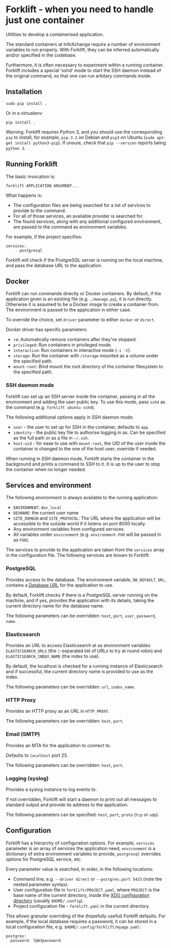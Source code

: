 Forklift - when you need to handle just one container
=====================================================

Utilities to develop a containerised application.

The standard containers at InfoXchange require a number of environment
variables to run properly. With Forklift, they can be inferred automatically
and/or specified in the codebase.

Furthermore, it is often necessary to experiment within a running container.
Forklift includes a special 'sshd' mode to start the SSH daemon instead of the
original command, so that one can run arbitary commands inside.

Installation
------------

    sudo pip install .

Or in a virtualenv:

    pip install .

Warning: Forklift requires Python 3, and you should use the corresponding `pip`
to install, for example, `pip-3.2` on Debian and `pip3` on Ubuntu
(`sudo apt-get install python3-pip`). If unsure, check that `pip --version`
reports being `python 3`.

Running Forklift
----------------

The basic invocation is:

    forklift APPLICATION ARGUMENT...

What happens is:

* The configuration files are being searched for a list of services to provide
to the command.
* For all of those services, an available provider is searched for.
* The found services, along with any additional configured environment, are
passed to the command as environment variables.

For example, if the project specifies:

    services:
        - postgresql

Forklift will check if the PostgreSQL server is running on the local machine,
and pass the database URL to the application.

Docker
------

Forklift can run commands directly or Docker containers. By default, if the
application given is an existing file (e.g. `./manage.py`), it is run directly.
Otherwise it is assumed to be a Docker image to create a container from.
The environment is passed to the application in either case.

To override the choice, set `driver` parameter to either `docker` or `direct`.

Docker driver has specific parameters:

* `rm`: Automatically remove containers after they've stopped.
* `privileged`: Run containers in privileged mode.
* `interactive`: Run containers in interactive mode (`-i -t`).
* `storage`: Run the container with `/storage` mounted as a volume under the
specified path.
* `mount-root`: Bind mount the root directory of the container filesystem to
the specified path.

### SSH daemon mode

Forklift can set up an SSH server inside the container, passing in all the
environment and adding the user public key. To use this mode, pass `sshd` as
the command (e.g. `forklift ubuntu sshd`).

The following additional options apply in SSH daemon mode:

* `user` - the user to set up for SSH in the container, defaults to `app`.
* `identity` - the public key file to authorise logging in as. Can be specified
as the full path or as a file in `~/.ssh`.
* `host-uid` - for ease to use with `mount-root`, the UID of the user inside
the container is changed to the one of the host user; override if needed.

When running in SSH daemon mode, Forklift starts the container in the
background and prints a command to SSH to it. It is up to the user to stop
the container when no longer needed.

Services and environment
------------------------

The following environment is always available to the running application:

* `ENVIRONMENT`: `dev_local`
* `DEVNAME`: the current user name
* `SITE_DOMAIN` and `SITE_PROTOCOL`: The URL where the application will be
accessible to the outside world if it listens on port 8000 locally.
* Any environment variables from configured services.
* All variables under `environment` (e.g. `environment.FOO` will be passed in
as `FOO`).

The services to provide to the application are taken from the `services` array
in the configuration file. The following services are known to Forklift:

### PostgreSQL

Provides access to the database. The environment variable, `DB_DEFAULT_URL`,
contains a [Database URL][dj-database-url] for the application to use.

By default, Forklift checks if there is a PostgreSQL server running on the
machine, and if yes, provides the application with its details, taking the
current directory name for the database name.

The following parameters can be overridden: `host`, `port`, `user`, `password`,
`name`.

### Elasticsearch

Provides an URL to access Elasticsearch at as environment variables
`ELASTICSEARCH_URLS` (the `|`-separated list of URLs to try at round robin)
and `ELASTICSEARCH_INDEX_NAME` (the index to use).

By default, the localhost is checked for a running instance of Elasticsearch
and if successful, the current directory name is provided to use as the index.

The following parameters can be overridden: `url`, `index_name`.

### HTTP Proxy

Provides an HTTP proxy as an URL in `HTTP_PROXY`.

The following parameters can be overridden: `host`, `port`.

### Email (SMTP)

Provides an MTA for the application to connect to.

Defaults to `localhost` port 25.

The following parameters can be overridden: `host`, `port`.

### Logging (syslog)

Provides a syslog instance to log events to.

If not overridden, Forklift will start a daemon to print out all messages to
standard output and provide its address to the application.

The following parameters can be specified: `host`, `port`, `proto` (`tcp` or
`udp`).

Configuration
-------------

Forklift has a hierarchy of configuration options. For example, `services`
parameter is an array of services the application need, `environment` is a
dictionary of extra environment variables to provide, `postgresql` overrides
options for PostgreSQL service, etc.

Every parameter value is searched, in order, in the following locations:

* Command line, e.g. `--driver direct` or `--postgres.port 5433` (note the
nested parameter syntax).
* User configuration file in `forklift/PROJECT.yaml`, where `PROJECT` is the
base name of the current directory, inside the
[XDG configuration directory][xdg] (usually `$HOME/.config`).
* Project configuration file - `forklift.yaml` in the current directory.

This allows granular overriding of the (hopefully useful) Forklift defaults.
For example, if the local database requires a password, it can be stored
in a local configuration file, e.g. `$HOME/.config/forklift/myapp.yaml`:

    postgres:
      password: l@m3password

[dj-database-url]: https://github.com/kennethreitz/dj-database-url
[xdg]: http://standards.freedesktop.org/basedir-spec/basedir-spec-latest.html

